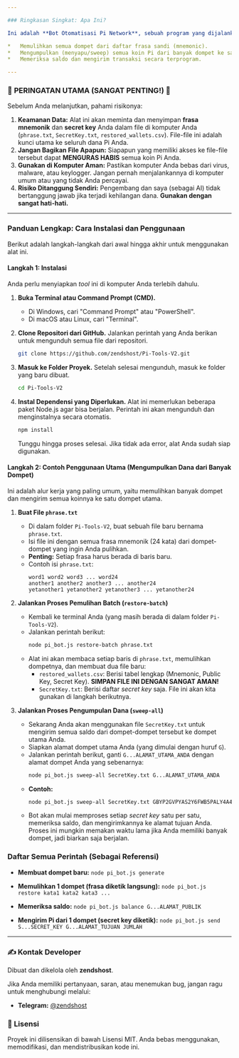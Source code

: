 ```yaml
---

### Ringkasan Singkat: Apa Ini?

Ini adalah **Bot Otomatisasi Pi Network**, sebuah program yang dijalankan melalui baris perintah (terminal/CMD) untuk mengelola banyak dompet Pi Network sekaligus. Alat ini sangat berguna jika Anda memiliki puluhan, ratusan, atau bahkan ribuan dompet dan ingin melakukan tugas seperti:

*   Memulihkan semua dompet dari daftar frasa sandi (mnemonic).
*   Mengumpulkan (menyapu/sweep) semua koin Pi dari banyak dompet ke satu dompet utama.
*   Memeriksa saldo dan mengirim transaksi secara terprogram.

---
```


### 🚨 **PERINGATAN UTAMA (SANGAT PENTING!)** 🚨

Sebelum Anda melanjutkan, pahami risikonya:

1.  **Keamanan Data:** Alat ini akan meminta dan menyimpan **frasa mnemonik** dan **secret key** Anda dalam file di komputer Anda (`phrase.txt`, `SecretKey.txt`, `restored_wallets.csv`). File-file ini adalah kunci utama ke seluruh dana Pi Anda.
2.  **Jangan Bagikan File Apapun:** Siapapun yang memiliki akses ke file-file tersebut dapat **MENGURAS HABIS** semua koin Pi Anda.
3.  **Gunakan di Komputer Aman:** Pastikan komputer Anda bebas dari virus, malware, atau keylogger. Jangan pernah menjalankannya di komputer umum atau yang tidak Anda percayai.
4.  **Risiko Ditanggung Sendiri:** Pengembang dan saya (sebagai AI) tidak bertanggung jawab jika terjadi kehilangan dana. **Gunakan dengan sangat hati-hati.**

---

### Panduan Lengkap: Cara Instalasi dan Penggunaan

Berikut adalah langkah-langkah dari awal hingga akhir untuk menggunakan alat ini.

#### Langkah 1: Instalasi

Anda perlu menyiapkan *tool* ini di komputer Anda terlebih dahulu.

1.  **Buka Terminal atau Command Prompt (CMD).**
    *   Di Windows, cari "Command Prompt" atau "PowerShell".
    *   Di macOS atau Linux, cari "Terminal".

2.  **Clone Repositori dari GitHub.**
    Jalankan perintah yang Anda berikan untuk mengunduh semua file dari repositori.
    ```bash
    git clone https://github.com/zendshost/Pi-Tools-V2.git
    ```

3.  **Masuk ke Folder Proyek.**
    Setelah selesai mengunduh, masuk ke folder yang baru dibuat.
    ```bash
    cd Pi-Tools-V2
    ```

4.  **Instal Dependensi yang Diperlukan.**
    Alat ini memerlukan beberapa paket Node.js agar bisa berjalan. Perintah ini akan mengunduh dan menginstalnya secara otomatis.
    ```bash
    npm install
    ```
    Tunggu hingga proses selesai. Jika tidak ada error, alat Anda sudah siap digunakan.

#### Langkah 2: Contoh Penggunaan Utama (Mengumpulkan Dana dari Banyak Dompet)

Ini adalah alur kerja yang paling umum, yaitu memulihkan banyak dompet dan mengirim semua koinnya ke satu dompet utama.

1.  **Buat File `phrase.txt`**
    *   Di dalam folder `Pi-Tools-V2`, buat sebuah file baru bernama `phrase.txt`.
    *   Isi file ini dengan semua frasa mnemonik (24 kata) dari dompet-dompet yang ingin Anda pulihkan.
    *   **Penting:** Setiap frasa harus berada di baris baru.
    *   Contoh isi `phrase.txt`:
        ```
        word1 word2 word3 ... word24
        another1 another2 another3 ... another24
        yetanother1 yetanother2 yetanother3 ... yetanother24
        ```

2.  **Jalankan Proses Pemulihan Batch (`restore-batch`)**
    *   Kembali ke terminal Anda (yang masih berada di dalam folder `Pi-Tools-V2`).
    *   Jalankan perintah berikut:
        ```bash
        node pi_bot.js restore-batch phrase.txt
        ```
    *   Alat ini akan membaca setiap baris di `phrase.txt`, memulihkan dompetnya, dan membuat dua file baru:
        *   `restored_wallets.csv`: Berisi tabel lengkap (Mnemonic, Public Key, Secret Key). **SIMPAN FILE INI DENGAN SANGAT AMAN!**
        *   `SecretKey.txt`: Berisi daftar *secret key* saja. File ini akan kita gunakan di langkah berikutnya.

3.  **Jalankan Proses Pengumpulan Dana (`sweep-all`)**
    *   Sekarang Anda akan menggunakan file `SecretKey.txt` untuk mengirim semua saldo dari dompet-dompet tersebut ke dompet utama Anda.
    *   Siapkan alamat dompet utama Anda (yang dimulai dengan huruf `G`).
    *   Jalankan perintah berikut, ganti `G...ALAMAT_UTAMA_ANDA` dengan alamat dompet Anda yang sebenarnya:
        ```bash
        node pi_bot.js sweep-all SecretKey.txt G...ALAMAT_UTAMA_ANDA
        ```
    *   **Contoh:**
        ```bash
        node pi_bot.js sweep-all SecretKey.txt GBYP2GVPYAS2Y6FWB5PALY4A4ER34L2HYK2JBUT2B3T5T3F4V5U6X7Y8
        ```
    *   Bot akan mulai memproses setiap *secret key* satu per satu, memeriksa saldo, dan mengirimkannya ke alamat tujuan Anda. Proses ini mungkin memakan waktu lama jika Anda memiliki banyak dompet, jadi biarkan saja berjalan.

### Daftar Semua Perintah (Sebagai Referensi)

*   **Membuat dompet baru:**
    `node pi_bot.js generate`

*   **Memulihkan 1 dompet (frasa diketik langsung):**
    `node pi_bot.js restore kata1 kata2 kata3 ...`

*   **Memeriksa saldo:**
    `node pi_bot.js balance G...ALAMAT_PUBLIK`

*   **Mengirim Pi dari 1 dompet (secret key diketik):**
    `node pi_bot.js send S...SECRET_KEY G...ALAMAT_TUJUAN JUMLAH`

---

### ✍️ Kontak Developer

Dibuat dan dikelola oleh **zendshost**.

Jika Anda memiliki pertanyaan, saran, atau menemukan bug, jangan ragu untuk menghubungi melalui:

-   **Telegram:** [@zendshost](https://t.me/zendshost)

### 📜 Lisensi

Proyek ini dilisensikan di bawah Lisensi MIT. Anda bebas menggunakan, memodifikasi, dan mendistribusikan kode ini.
